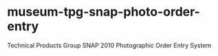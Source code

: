 # museum-tpg-snap-photo-order-entry
Technical Products Group SNAP 2010 Photographic Order Entry System

